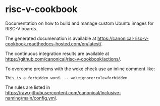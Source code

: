 # risc-v-cookbook
Documentation on how to build and manage custom Ubuntu images for RISC-V boards.

The generated documenation is available at
https://canonical-risc-v-cookbook.readthedocs-hosted.com/en/latest/.

The continuous integration results are available at
https://github.com/canonical/risc-v-cookbook/actions/.

To overcome problems with the woke check use an inline comment like:

    This is a forbidden word. .. wokeignore:rule=forbidden

The rules are listed in
https://raw.githubusercontent.com/canonical/Inclusive-naming/main/config.yml.
